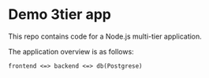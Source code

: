 # Demo 3tier app

This repo contains code for a Node.js multi-tier application.

The application overview is as follows:

```
frontend <=> backend <=> db(Postgrese)
```